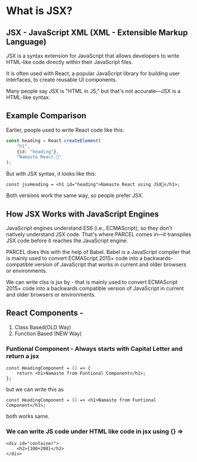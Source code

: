 # What is JSX?

## JSX - JavaScript XML (XML - Extensible Markup Language)

JSX is a syntax extension for JavaScript that allows developers to write HTML-like code directly within their JavaScript files.

It is often used with React, a popular JavaScript library for building user interfaces, to create reusable UI components.

Many people say JSX is "HTML in JS," but that's not accurate—JSX is a HTML-like syntax.

## Example Comparison

Earlier, people used to write React code like this:

```javascript
const heading = React.createElement(
    "h1",
    {id: "heading"},
    "Namaste React 🚀"
);
```

 But with JSX syntax, it looks like this:
```
const jsxHeading = <h1 id="heading">Namaste React using JSX🚀</h1>;
```
Both versions work the same way, so people prefer JSX.

## How JSX Works with JavaScript Engines

JavaScript engines understand ES6 (i.e., ECMAScript), so they don't natively understand JSX code. That's where PARCEL comes in—it transpiles JSX code before it reaches the JavaScript engine.

PARCEL does this with the help of Babel. Babel is a JavaScript compiler that is mainly used to convert ECMAScript 2015+ code into a backwards-compatible version of JavaScript that works in current and older browsers or environments.

We can write clss is jsx by -
that is mainly used to convert ECMAScript 2015+ code into a backwards compatible version of JavaScript in current and older browsers or environments.


## React Components - 
1. Class Based(OLD Way)
2. Function Based (NEW Way)

### Funtional Component - Always starts with Capital Letter and return a jsx 
```
const HeadingComponent = () => {
    return <h1>Namaste from Funtional Component</h1>;
};
```
but we can write this as 
```
const HeadingComponent = () => <h1>Namaste from Funtional Component</h1>;
```
both works same.


### We can write JS code under HTML like code in jsx using {} =>
```
<div id="container">
    <h2>{100+200}</h2>
</div>
```
